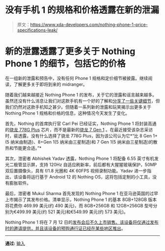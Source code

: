 # 没有手机 1 的规格和价格透露在新的泄漏

> 原文：<https://www.xda-developers.com/nothing-phone-1-price-specifications-leak/>

# 新的泄露透露了更多关于 Nothing Phone 1 的细节，包括它的价格

在一组新的泄露和预告中，没有任何 Phone 1 规格和定价细节被披露。继续阅读，了解更多关于即将到来的 midranger。

随着我们越来越接近 Nothing Phone 1 的发布，关于它的泄露和谣言越来越多。虽然还没有什么消息让我们对这款手机有一个好的了解和[分享了一些关键细节](https://www.xda-developers.com/nothing-phone-1-illuminating-rear-panel/)，但我们仍然对这款手机知之甚少。但随着一系列新的泄露和玩笑揭示出更多关于 Nothing Phone 1 规格和价格的信息，这种情况今天发生了变化。

首先，Nothing 的首席执行官 Carl Pei 已经证实，Nothing Phone 1 将封装高通的[骁龙 778G Plus](https://www.xda-developers.com/qualcomm-778g-plus-695-680-480-plus-announced/) 芯片，而不是最新的[骁龙 7 Gen 1](https://www.xda-developers.com/qualcomm-snapdragon-7-gen-1/) 。在最近接受该杂志采访时，裴透露，没有什么选择了骁龙 778G Plus，因为该公司认为它*“比 8 Gen 1+(5 纳米由制造)、8+Gen 1(5 纳米由三星制造)和 7 Gen 1(5 纳米由三星制造)的散热和节能更合适。”*

其次，泄密者 Abhishek Yadav 透露，Nothing Phone 1 将配备 6.55 英寸有机发光二极管显示屏，支持 120Hz 自适应刷新率，前后都有大猩猩玻璃保护，50MP 双后置摄像头，具有 f/1.8 光圈和 4K 60FPS 视频录制功能。Yadav 进一步指出，该设备将运行基于 Android 12 的 Nothing OS，这将包括定制的小工具，没有膨胀软件。

最后，泄密者 Mukul Sharma 首先发现的 Nothing Phone 1 在亚马逊英国的过早上市揭示了其发布价格。清单显示，Nothing Phone 1 的基本 8GB+128GB 版本将花费你 469.99 美元(约 490 美元)，而 8GB+256GB 和 12GB+256GB 型号分别为€499.99 美元(约 521 美元)和€549.99 美元(约 573 美元)。

Nothing Phone 1 将在 7 月 12 日的[发布会后不久上市销售。该设备将仅通过发布时的邀请提供，并且该设备的](https://www.xda-developers.com/nothing-phone-1-launch-july-12/)[预购通行证已经在某些地区推出](https://www.xda-developers.com/nothing-phone-1-pre-order-details-india/)。

* * *

**通过:** [输入](https://www.inputmag.com/tech/exclusive-nothing-phone-1-mid-range-snapdragon-778g-plus-chip)